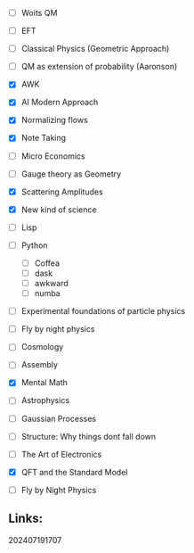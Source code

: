 - [ ] Woits QM
- [ ] EFT
- [ ] Classical Physics (Geometric Approach)
- [ ] QM as extension of probability (Aaronson)
- [x] AWK
- [x] AI Modern Approach
- [x] Normalizing flows
- [x] Note Taking
- [ ] Micro Economics
- [ ] Gauge theory as Geometry
- [x] Scattering Amplitudes
- [x] New kind of science
- [ ] Lisp
- [ ] Python
	- [ ] Coffea
	- [ ] dask
	- [ ] awkward
	- [ ] numba
- [ ] Experimental foundations of particle physics 
- [ ] Fly by night physics 
- [ ] Cosmology
- [ ] Assembly
- [x] Mental Math
- [ ] Astrophysics
- [ ] Gaussian Processes
- [ ] Structure: Why things dont fall down
- [ ] The Art of Electronics
- [x] QFT and the Standard Model
- [ ] Fly by Night Physics



## Links: 



202407191707
